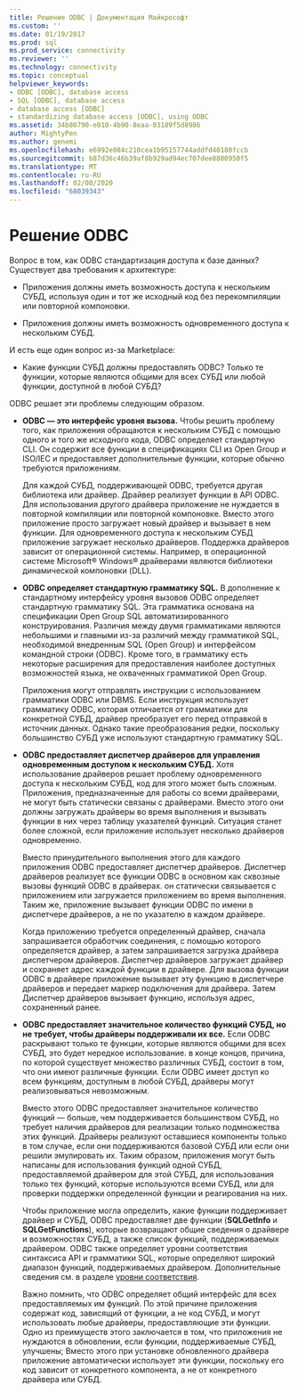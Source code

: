 ```yaml
---
title: Решение ODBC | Документация Майкрософт
ms.custom: ''
ms.date: 01/19/2017
ms.prod: sql
ms.prod_service: connectivity
ms.reviewer: ''
ms.technology: connectivity
ms.topic: conceptual
helpviewer_keywords:
- ODBC [ODBC], database access
- SQL [ODBC], database access
- database access [ODBC]
- standardizing database access [ODBC], using ODBC
ms.assetid: 34b80790-e010-4b90-8eaa-03189f5d8986
author: MightyPen
ms.author: genemi
ms.openlocfilehash: e6992e084c210cea1b95157744addfd40180fccb
ms.sourcegitcommit: b87d36c46b39af8b929ad94ec707dee8800950f5
ms.translationtype: MT
ms.contentlocale: ru-RU
ms.lasthandoff: 02/08/2020
ms.locfileid: "68039343"
---
```

# <a name="the-odbc-solution"></a>Решение ODBC
Вопрос в том, как ODBC стандартизация доступа к базе данных? Существует два требования к архитектуре:  
  
-   Приложения должны иметь возможность доступа к нескольким СУБД, используя один и тот же исходный код без перекомпиляции или повторной компоновки.  
  
-   Приложения должны иметь возможность одновременного доступа к нескольким СУБД.  
  
 И есть еще один вопрос из-за Marketplace:  
  
-   Какие функции СУБД должны предоставлять ODBC? Только те функции, которые являются общими для всех СУБД или любой функции, доступной в любой СУБД?  
  
 ODBC решает эти проблемы следующим образом.  
  
-   **ODBC — это интерфейс уровня вызова.** Чтобы решить проблему того, как приложения обращаются к нескольким СУБД с помощью одного и того же исходного кода, ODBC определяет стандартную CLI. Он содержит все функции в спецификациях CLI из Open Group и ISO/IEC и предоставляет дополнительные функции, которые обычно требуются приложениям.  
  
     Для каждой СУБД, поддерживающей ODBC, требуется другая библиотека или драйвер. Драйвер реализует функции в API ODBC. Для использования другого драйвера приложение не нуждается в повторной компиляции или повторной компоновке. Вместо этого приложение просто загружает новый драйвер и вызывает в нем функции. Для одновременного доступа к нескольким СУБД приложение загружает несколько драйверов. Поддержка драйверов зависит от операционной системы. Например, в операционной системе Microsoft® Windows® драйверами являются библиотеки динамической компоновки (DLL).  
  
-   **ODBC определяет стандартную грамматику SQL.** В дополнение к стандартному интерфейсу уровня вызовов ODBC определяет стандартную грамматику SQL. Эта грамматика основана на спецификации Open Group SQL автоматизированного конструирования. Различия между двумя грамматиками являются небольшими и главными из-за различий между грамматикой SQL, необходимой внедренным SQL (Open Group) и интерфейсом командной строки (ODBC). Кроме того, в грамматику есть некоторые расширения для предоставления наиболее доступных возможностей языка, не охваченных грамматикой Open Group.  
  
     Приложения могут отправлять инструкции с использованием грамматики ODBC или DBMS. Если инструкция использует грамматику ODBC, которая отличается от грамматики для конкретной СУБД, драйвер преобразует его перед отправкой в источник данных. Однако такие преобразования редки, поскольку большинство СУБД уже используют стандартную грамматику SQL.  
  
-   **ODBC предоставляет диспетчер драйверов для управления одновременным доступом к нескольким СУБД.** Хотя использование драйверов решает проблему одновременного доступа к нескольким СУБД, код для этого может быть сложным. Приложения, предназначенные для работы со всеми драйверами, не могут быть статически связаны с драйверами. Вместо этого они должны загружать драйверы во время выполнения и вызывать функции в них через таблицу указателей функций. Ситуация станет более сложной, если приложение использует несколько драйверов одновременно.  
  
     Вместо принудительного выполнения этого для каждого приложения ODBC предоставляет диспетчер драйверов. Диспетчер драйверов реализует все функции ODBC в основном как сквозные вызовы функций ODBC в драйверах. он статически связывается с приложением или загружается приложением во время выполнения. Таким же, приложение вызывает функции ODBC по имени в диспетчере драйверов, а не по указателю в каждом драйвере.  
  
     Когда приложению требуется определенный драйвер, сначала запрашивается обработчик соединения, с помощью которого определяется драйвер, а затем запрашивается загрузка драйвера диспетчером драйверов. Диспетчер драйверов загружает драйвер и сохраняет адрес каждой функции в драйвере. Для вызова функции ODBC в драйвере приложение вызывает эту функцию в диспетчере драйверов и передает маркер подключения для драйвера. Затем Диспетчер драйверов вызывает функцию, используя адрес, сохраненный ранее.  
  
-   **ODBC предоставляет значительное количество функций СУБД, но не требует, чтобы драйверы поддерживали их все.** Если ODBC раскрывают только те функции, которые являются общими для всех СУБД, это будет нередкое использование. в конце концов, причина, по которой существует множество различных СУБД, состоит в том, что они имеют различные функции. Если ODBC имеет доступ ко всем функциям, доступным в любой СУБД, драйверы могут реализовываться невозможным.  
  
     Вместо этого ODBC предоставляет значительное количество функций — больше, чем поддерживается большинством СУБД, но требует наличия драйверов для реализации только подмножества этих функций. Драйверы реализуют оставшиеся компоненты только в том случае, если они поддерживаются базовой СУБД или если они решили эмулировать их. Таким образом, приложения могут быть написаны для использования функций одной СУБД, предоставляемой драйвером для этой СУБД, для использования только тех функций, которые используются всеми СУБД, или для проверки поддержки определенной функции и реагирования на них.  
  
     Чтобы приложение могла определить, какие функции поддерживает драйвер и СУБД, ODBC предоставляет две функции (**SQLGetInfo** и **SQLGetFunctions**), которые возвращают общие сведения о драйвере и возможностях СУБД, а также список функций, поддерживаемых драйвером. ODBC также определяет уровни соответствия синтаксиса API и грамматики SQL, которые определяют широкий диапазон функций, поддерживаемых драйвером. Дополнительные сведения см. в разделе [уровни соответствия](../../odbc/reference/develop-app/conformance-levels.md).  
  
     Важно помнить, что ODBC определяет общий интерфейс для всех предоставляемых им функций. По этой причине приложения содержат код, зависящий от функции, а не код СУБД, и могут использовать любые драйверы, предоставляющие эти функции. Одно из преимуществ этого заключается в том, что приложения не нуждаются в обновлении, если функции, поддерживаемые СУБД, улучшены; Вместо этого при установке обновленного драйвера приложение автоматически использует эти функции, поскольку его код зависит от конкретного компонента, а не от конкретного драйвера или СУБД.
